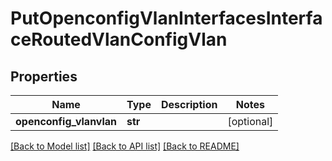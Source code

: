 # PutOpenconfigVlanInterfacesInterfaceRoutedVlanConfigVlan

## Properties
Name | Type | Description | Notes
------------ | ------------- | ------------- | -------------
**openconfig_vlanvlan** | **str** |  | [optional] 

[[Back to Model list]](../README.md#documentation-for-models) [[Back to API list]](../README.md#documentation-for-api-endpoints) [[Back to README]](../README.md)


